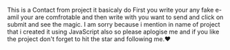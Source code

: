 This is a Contact from project it basicaly do First you write your any fake e-amil your are comfrotable and then write with you want to send and click 
on submit and see the magic. I am sorry because i mention in name of project that i created it using JavaScript also so please aplogise me
and if you like the project don't forget to hit the star and following me.❤️
